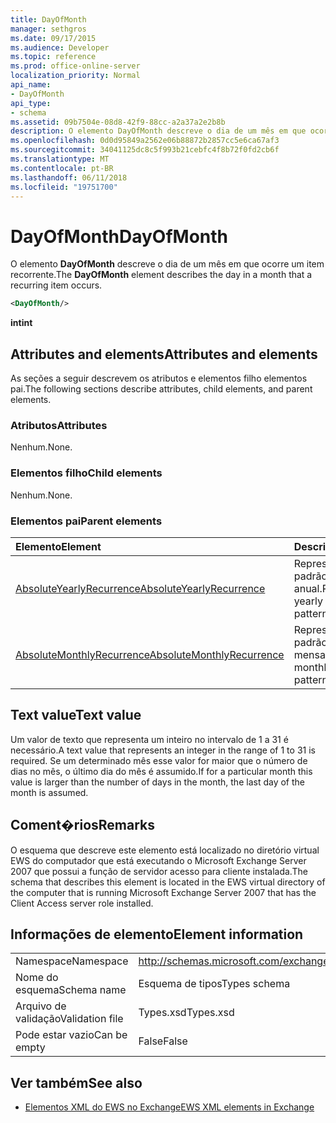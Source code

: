 ```yaml
---
title: DayOfMonth
manager: sethgros
ms.date: 09/17/2015
ms.audience: Developer
ms.topic: reference
ms.prod: office-online-server
localization_priority: Normal
api_name:
- DayOfMonth
api_type:
- schema
ms.assetid: 09b7504e-08d8-42f9-88cc-a2a37a2e2b8b
description: O elemento DayOfMonth descreve o dia de um mês em que ocorre um item recorrente.
ms.openlocfilehash: 0d0d95849a2562e06b88872b2857cc5e6ca67af3
ms.sourcegitcommit: 34041125dc8c5f993b21cebfc4f8b72f0fd2cb6f
ms.translationtype: MT
ms.contentlocale: pt-BR
ms.lasthandoff: 06/11/2018
ms.locfileid: "19751700"
---
```

# <a name="dayofmonth"></a><span data-ttu-id="c1542-103">DayOfMonth</span><span class="sxs-lookup"><span data-stu-id="c1542-103">DayOfMonth</span></span>

<span data-ttu-id="c1542-104">O elemento **DayOfMonth** descreve o dia de um mês em que ocorre um item recorrente.</span><span class="sxs-lookup"><span data-stu-id="c1542-104">The **DayOfMonth** element describes the day in a month that a recurring item occurs.</span></span> 
  
```xml
<DayOfMonth/>
```

<span data-ttu-id="c1542-105">**int**</span><span class="sxs-lookup"><span data-stu-id="c1542-105">**int**</span></span>

## <a name="attributes-and-elements"></a><span data-ttu-id="c1542-106">Attributes and elements</span><span class="sxs-lookup"><span data-stu-id="c1542-106">Attributes and elements</span></span>

<span data-ttu-id="c1542-107">As seções a seguir descrevem os atributos e elementos filho elementos pai.</span><span class="sxs-lookup"><span data-stu-id="c1542-107">The following sections describe attributes, child elements, and parent elements.</span></span>
  
### <a name="attributes"></a><span data-ttu-id="c1542-108">Atributos</span><span class="sxs-lookup"><span data-stu-id="c1542-108">Attributes</span></span>

<span data-ttu-id="c1542-109">Nenhum.</span><span class="sxs-lookup"><span data-stu-id="c1542-109">None.</span></span>
  
### <a name="child-elements"></a><span data-ttu-id="c1542-110">Elementos filho</span><span class="sxs-lookup"><span data-stu-id="c1542-110">Child elements</span></span>

<span data-ttu-id="c1542-111">Nenhum.</span><span class="sxs-lookup"><span data-stu-id="c1542-111">None.</span></span>
  
### <a name="parent-elements"></a><span data-ttu-id="c1542-112">Elementos pai</span><span class="sxs-lookup"><span data-stu-id="c1542-112">Parent elements</span></span>

|<span data-ttu-id="c1542-113">**Elemento**</span><span class="sxs-lookup"><span data-stu-id="c1542-113">**Element**</span></span>|<span data-ttu-id="c1542-114">**Descrição**</span><span class="sxs-lookup"><span data-stu-id="c1542-114">**Description**</span></span>|
|:-----|:-----|
|[<span data-ttu-id="c1542-115">AbsoluteYearlyRecurrence</span><span class="sxs-lookup"><span data-stu-id="c1542-115">AbsoluteYearlyRecurrence</span></span>](absoluteyearlyrecurrence.md) <br/> |<span data-ttu-id="c1542-116">Representa um padrão de recorrência anual.</span><span class="sxs-lookup"><span data-stu-id="c1542-116">Represents a yearly recurrence pattern.</span></span>  <br/> |
|[<span data-ttu-id="c1542-117">AbsoluteMonthlyRecurrence</span><span class="sxs-lookup"><span data-stu-id="c1542-117">AbsoluteMonthlyRecurrence</span></span>](absolutemonthlyrecurrence.md) <br/> |<span data-ttu-id="c1542-118">Representa um padrão de recorrência mensal.</span><span class="sxs-lookup"><span data-stu-id="c1542-118">Represents a monthly recurrence pattern.</span></span>  <br/> |
   
## <a name="text-value"></a><span data-ttu-id="c1542-119">Text value</span><span class="sxs-lookup"><span data-stu-id="c1542-119">Text value</span></span>

<span data-ttu-id="c1542-120">Um valor de texto que representa um inteiro no intervalo de 1 a 31 é necessário.</span><span class="sxs-lookup"><span data-stu-id="c1542-120">A text value that represents an integer in the range of 1 to 31 is required.</span></span> <span data-ttu-id="c1542-121">Se um determinado mês esse valor for maior que o número de dias no mês, o último dia do mês é assumido.</span><span class="sxs-lookup"><span data-stu-id="c1542-121">If for a particular month this value is larger than the number of days in the month, the last day of the month is assumed.</span></span>
  
## <a name="remarks"></a><span data-ttu-id="c1542-122">Coment�rios</span><span class="sxs-lookup"><span data-stu-id="c1542-122">Remarks</span></span>

<span data-ttu-id="c1542-123">O esquema que descreve este elemento está localizado no diretório virtual EWS do computador que está executando o Microsoft Exchange Server 2007 que possui a função de servidor acesso para cliente instalada.</span><span class="sxs-lookup"><span data-stu-id="c1542-123">The schema that describes this element is located in the EWS virtual directory of the computer that is running Microsoft Exchange Server 2007 that has the Client Access server role installed.</span></span>
  
## <a name="element-information"></a><span data-ttu-id="c1542-124">Informações de elemento</span><span class="sxs-lookup"><span data-stu-id="c1542-124">Element information</span></span>

|||
|:-----|:-----|
|<span data-ttu-id="c1542-125">Namespace</span><span class="sxs-lookup"><span data-stu-id="c1542-125">Namespace</span></span>  <br/> |http://schemas.microsoft.com/exchange/services/2006/types  <br/> |
|<span data-ttu-id="c1542-126">Nome do esquema</span><span class="sxs-lookup"><span data-stu-id="c1542-126">Schema name</span></span>  <br/> |<span data-ttu-id="c1542-127">Esquema de tipos</span><span class="sxs-lookup"><span data-stu-id="c1542-127">Types schema</span></span>  <br/> |
|<span data-ttu-id="c1542-128">Arquivo de validação</span><span class="sxs-lookup"><span data-stu-id="c1542-128">Validation file</span></span>  <br/> |<span data-ttu-id="c1542-129">Types.xsd</span><span class="sxs-lookup"><span data-stu-id="c1542-129">Types.xsd</span></span>  <br/> |
|<span data-ttu-id="c1542-130">Pode estar vazio</span><span class="sxs-lookup"><span data-stu-id="c1542-130">Can be empty</span></span>  <br/> |<span data-ttu-id="c1542-131">False</span><span class="sxs-lookup"><span data-stu-id="c1542-131">False</span></span>  <br/> |
   
## <a name="see-also"></a><span data-ttu-id="c1542-132">Ver também</span><span class="sxs-lookup"><span data-stu-id="c1542-132">See also</span></span>

- [<span data-ttu-id="c1542-133">Elementos XML do EWS no Exchange</span><span class="sxs-lookup"><span data-stu-id="c1542-133">EWS XML elements in Exchange</span></span>](ews-xml-elements-in-exchange.md)

